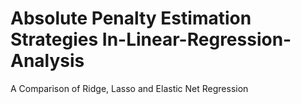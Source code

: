 # Absolute Penalty Estimation Strategies In-Linear-Regression-Analysis
A Comparison of Ridge, Lasso and Elastic Net Regression
